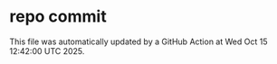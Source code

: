 # repo commit

This file was automatically updated by a GitHub Action at Wed Oct 15 12:42:00 UTC 2025.
